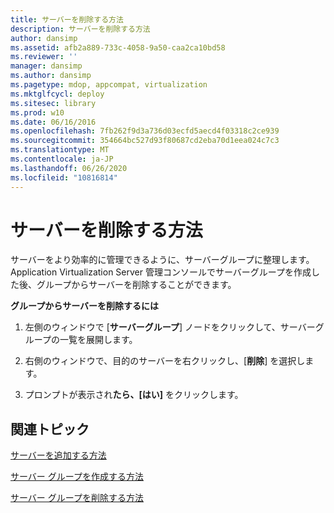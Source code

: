```yaml
---
title: サーバーを削除する方法
description: サーバーを削除する方法
author: dansimp
ms.assetid: afb2a889-733c-4058-9a50-caa2ca10bd58
ms.reviewer: ''
manager: dansimp
ms.author: dansimp
ms.pagetype: mdop, appcompat, virtualization
ms.mktglfcycl: deploy
ms.sitesec: library
ms.prod: w10
ms.date: 06/16/2016
ms.openlocfilehash: 7fb262f9d3a736d03ecfd5aecd4f03318c2ce939
ms.sourcegitcommit: 354664bc527d93f80687cd2eba70d1eea024c7c3
ms.translationtype: MT
ms.contentlocale: ja-JP
ms.lasthandoff: 06/26/2020
ms.locfileid: "10816814"
---
```

# サーバーを削除する方法


サーバーをより効率的に管理できるように、サーバーグループに整理します。 Application Virtualization Server 管理コンソールでサーバーグループを作成した後、グループからサーバーを削除することができます。

**グループからサーバーを削除するには**

1.  左側のウィンドウで [**サーバーグループ**] ノードをクリックして、サーバーグループの一覧を展開します。

2.  右側のウィンドウで、目的のサーバーを右クリックし、[**削除**] を選択します。

3.  プロンプトが表示され**たら、[はい]** をクリックします。

## 関連トピック


[サーバーを追加する方法](how-to-add-a-server.md)

[サーバー グループを作成する方法](how-to-create-a-server-group.md)

[サーバー グループを削除する方法](how-to-remove-a-server-group.md)

 

 





